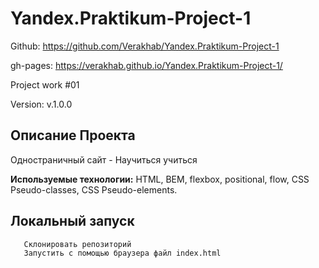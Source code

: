 # Yandex.Praktikum-Project-1

Github: https://github.com/Verakhab/Yandex.Praktikum-Project-1

gh-pages: https://verakhab.github.io/Yandex.Praktikum-Project-1/

Project work #01

Version: v.1.0.0

## Описание Проекта

Одностраничный сайт - Научиться учиться

__Используемые технологии:__ HTML, BEM, flexbox, positional, flow, CSS Pseudo-classes, CSS Pseudo-elements.

## Локальный запуск
  ```
     Склонировать репозиторий
     Запустить с помощью браузера файл index.html
  ```
  